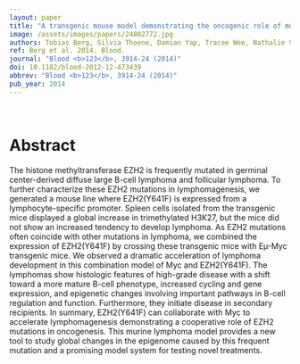 ```yaml
---
layout: paper
title: "A transgenic mouse model demonstrating the oncogenic role of mutations in the polycomb-group gene EZH2 in lymphomagenesis."
image: /assets/images/papers/24802772.jpg
authors: Tobias Berg, Silvia Thoene, Damian Yap, Tracee Wee, Nathalie Schoeler, Patty Rosten, Emilia Lim, Misha Bilenky, Andrew J Mungall, Thomas Oellerich, Sherry Lee, Courteney K Lai, Patricia Umlandt, Anisa Salmi, Harry Chang, Lisa Yue, David Lai, S-W Grace Cheng, Ryan D Morin, Martin Hirst, Hubert Serve, Marco A Marra, Gregg B Morin, Randy D Gascoyne, Samuel A Aparicio, R Keith Humphries
ref: Berg et al. 2014. Blood.
journal: "Blood <b>123</b>, 3914-24 (2014)"
doi: 10.1182/blood-2012-12-473439
abbrev: "Blood <b>123</b>, 3914-24 (2014)"
pub_year: 2014
---
```


<br />
<div data-badge-popover="right" data-badge-type="donut" data-pmid="24802772" data-hide-no-mentions="true" class="altmetric-embed"></div>

# Abstract

The histone methyltransferase EZH2 is frequently mutated in germinal center-derived diffuse large B-cell lymphoma and follicular lymphoma. To further characterize these EZH2 mutations in lymphomagenesis, we generated a mouse line where EZH2(Y641F) is expressed from a lymphocyte-specific promoter. Spleen cells isolated from the transgenic mice displayed a global increase in trimethylated H3K27, but the mice did not show an increased tendency to develop lymphoma. As EZH2 mutations often coincide with other mutations in lymphoma, we combined the expression of EZH2(Y641F) by crossing these transgenic mice with Eµ-Myc transgenic mice. We observed a dramatic acceleration of lymphoma development in this combination model of Myc and EZH2(Y641F). The lymphomas show histologic features of high-grade disease with a shift toward a more mature B-cell phenotype, increased cycling and gene expression, and epigenetic changes involving important pathways in B-cell regulation and function. Furthermore, they initiate disease in secondary recipients. In summary, EZH2(Y641F) can collaborate with Myc to accelerate lymphomagenesis demonstrating a cooperative role of EZH2 mutations in oncogenesis. This murine lymphoma model provides a new tool to study global changes in the epigenome caused by this frequent mutation and a promising model system for testing novel treatments. 

